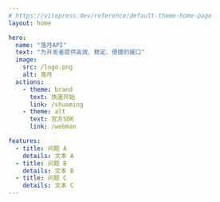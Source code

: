 ```yaml
---
# https://vitepress.dev/reference/default-theme-home-page
layout: home

hero:
  name: "落月API"
  text: "为开发者提供高效、稳定、便捷的接口"
  image:
    src: /logo.png
    alt: 落月
  actions:
    - theme: brand
      text: 快速开始
      link: /shuoming
    - theme: alt
      text: 官方SDK
      link: /webman

features:
  - title: 问题 A
    details: 文本 A
  - title: 问题 B
    details: 文本 B
  - title: 问题 C
    details: 文本 C
---
```


<script setup>
  import { useData } from 'vitepress'

  const { theme } = useData()
</script>
